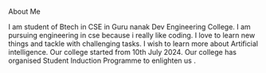 About Me

I am student of Btech in CSE in Guru nanak Dev Engineering College.
I am pursuing engineering in cse because i really like coding.
I love to learn new things and tackle with challenging tasks.
I wish to learn more about Artificial intelligence.
Our college started from 10th July 2024.
Our college has organised Student Induction Programme to enlighten us .
